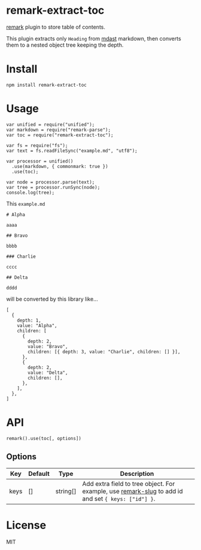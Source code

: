 # remark-extract-toc

[remark](https://github.com/remarkjs/remark) plugin to store table of contents.

This plugin extracts only `Heading` from [mdast](https://github.com/syntax-tree/mdast) markdown, then converts them to a nested object tree keeping the depth.

# Install

```
npm install remark-extract-toc
```

# Usage

```
var unified = require("unified");
var markdown = require("remark-parse");
var toc = require("remark-extract-toc");

var fs = require("fs");
var text = fs.readFileSync("example.md", "utf8");

var processor = unified()
  .use(markdown, { commonmark: true })
  .use(toc);

var node = processor.parse(text);
var tree = processor.runSync(node);
console.log(tree);
```

This `example.md`

```
# Alpha

aaaa

## Bravo

bbbb

### Charlie

cccc

## Delta

dddd
```

will be converted by this library like...

```
[
  {
    depth: 1,
    value: "Alpha",
    children: [
      {
        depth: 2,
        value: "Bravo",
        children: [{ depth: 3, value: "Charlie", children: [] }],
      },
      {
        depth: 2,
        value: "Delta",
        children: [],
      },
    ],
  },
]
```

# API

`remark().use(toc[, options])`

## Options

| Key  | Default | Type     | Description                                                                                                                                   |
| ---- | ------- | -------- | --------------------------------------------------------------------------------------------------------------------------------------------- |
| keys | []      | string[] | Add extra field to tree object. For example, use [remark-slug](https://github.com/remarkjs/remark-slug) to add id and set `{ keys: ["id"] }`. |

# License

MIT
